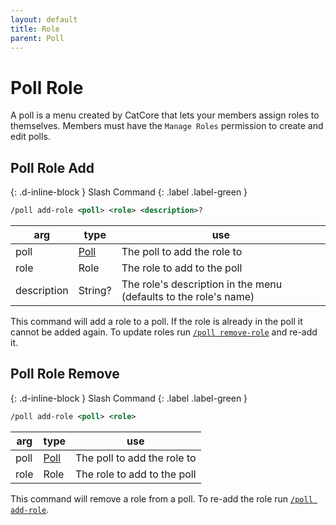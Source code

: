 ```yaml
---
layout: default
title: Role
parent: Poll
---
```



# Poll Role
A poll is a menu created by CatCore that lets your members assign roles to themselves. Members must have the ``Manage Roles`` permission to create and edit polls. 

## Poll Role Add
{: .d-inline-block }
Slash Command
{: .label .label-green }

```xml
/poll add-role <poll> <role> <description>?
```

| arg         | type                                       | use                                                              |
|-------------|--------------------------------------------|------------------------------------------------------------------|
| poll        | [Poll](index.md#autocomplete-option-types) | The poll to add the role to                                      |
| role        | Role                                       | The role to add to the poll                                      |
| description | String?                                    | The role's description in the menu (defaults to the role's name) |

This command will add a role to a poll. If the role is already in the poll it cannot be added again. To update roles run [``/poll remove-role``](#poll-role-remove) and re-add it.

## Poll Role Remove
{: .d-inline-block }
Slash Command
{: .label .label-green }

```xml
/poll add-role <poll> <role>
```

| arg  | type                                       | use                         |
|------|--------------------------------------------|-----------------------------|
| poll | [Poll](index.md#autocomplete-option-types) | The poll to add the role to |
| role | Role                                       | The role to add to the poll |

This command will remove a role from a poll. To re-add the role run [``/poll add-role``](#poll-role-add).

